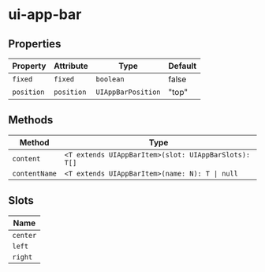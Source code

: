 # ui-app-bar

## Properties

| Property   | Attribute  | Type               | Default |
|------------|------------|--------------------|---------|
| `fixed`    | `fixed`    | `boolean`          | false   |
| `position` | `position` | `UIAppBarPosition` | "top"   |

## Methods

| Method        | Type                                             |
|---------------|--------------------------------------------------|
| `content`     | `<T extends UIAppBarItem>(slot: UIAppBarSlots): T[]` |
| `contentName` | `<T extends UIAppBarItem>(name: N): T \| null`   |

## Slots

| Name     |
|----------|
| `center` |
| `left`   |
| `right`  |
